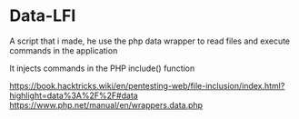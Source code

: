 # Data-LFI


A script that i made, he use the php data wrapper to read files and execute commands in the application

It injects commands in the PHP include() function

https://book.hacktricks.wiki/en/pentesting-web/file-inclusion/index.html?highlight=data%3A%2F%2F#data
https://www.php.net/manual/en/wrappers.data.php
